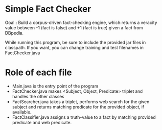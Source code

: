 # Simple Fact Checker

Goal : Build a corpus-driven fact-checking engine, which returns a veracity value between -1 (fact is false) and +1 (fact is true) given a fact from DBpedia.

While running this program, be sure to include the provided jar files in classpath. 
If you want, you can change training and test filenames in FactChecker.java

# Role of each file
* Main.java is the entry point of the program 
* FactChecker.java makes <Subject, Object, Predicate> triplet and handles the other classes
* FactSearcher.java takes a triplet, performs web search for the given subject and returns matching predicate for the provided object, if available. 
* FactClassifier.java assigns a truth-value to a fact by matching provided predicate and web predicate. 
